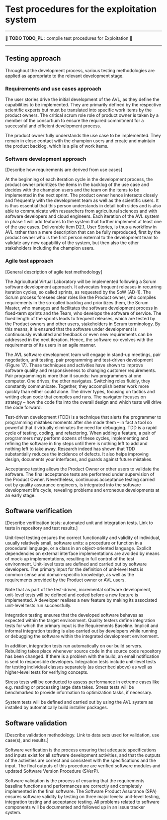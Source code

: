 # Test procedures for the exploitation system

---

🚧 **TODO TODO_PL** : compile test procedures for Exploitation 🚧

---

## Testing approach

Throughout the development process, various testing methodologies are applied as
appropriate to the relevant development stage.

### Requirements and use cases approach

The user stories drive the initial development of the AVL, as they define the
capabilities to be implemented. They are primarily defined by the respective
scientific experts but must be translated into specific work items by the
product owners. The critical scrum role role of product owner is taken by a
member of the consortium to ensure the required commitment for a successful and
efficient development process.

The product owner fully understands the use case to be implemented. They remain
in close contact with the champion users and create and maintain the product
backlog, which is a pile of work items.

### Software development approach

[Describe how requirements are derived from use cases]

At the beginning of each iteration cycle in the development process, the product
owner prioritizes the items in the backlog of the use case and decides with the
champion users and the team on the items to be implemented in the next sprint.
The product owner hence interacts closely and frequently with the development
team as well as the scientific users. It is thus essential that this person
understands in detail both sides and is also able to communicate with
researchers from agricultural sciences and with software developers and cloud
engineers. Each iteration of the AVL system in phase 1 will add features to the
system that further implement at least one of the use cases. Deliverable item
D2.1, User Stories, is thus a workflow in AVL rather than a mere description
that can be fully reproduced, first by the product owner who is the first person
external to the development team to validate any new capability of the system,
but then also the other stakeholders including the champion users.

### Agile test approach

[General description of agile test methodology]

The Agricultural Virtual Laboratory will be implemented following a Scrum
software development approach. It advocates frequent releases in recurring
iteration cycles, so called sprints, as requested by the SoW [AD-1]. The Scrum
process foresees clear roles like the Product owner, who compiles requirements
in the so-called backlog and prioritizes them, the Scrum Master, who manages and
facilitates the software development process in fixed-term sprints and the Team,
who develops the software of service. The fixed length of the sprints leads to
frequent releases, which are tested by the Product owners and other users,
stakeholders in Scrum terminology. By this means, it is ensured that the
software under development is continuously evaluated and feedback or even new
requirements can be addressed in the next iteration. Hence, the software
co-evolves with the requirements of its users in an agile manner.

The AVL software development team will engage in stand-up meetings, pair
negotiation, unit testing, pair programming and test-driven development (Figure
17). These techniques and activities have shown to improve software quality and
responsiveness to changing customer requirements. Pair programming is more than
it sounds: two programmers at one computer. One drives; the other navigates.
Switching roles fluidly, they constantly communicate. Together, they accomplish
better work more quickly than either could alone. The driver types, focusing on
tactics and writing clean code that compiles and runs. The navigator focuses on
strategy – how the code fits into the overall design and which tests will drive
the code forward.

Test-driven development (TDD) is a technique that alerts the programmer to
programming mistakes moments after she made them – in fact a tool so powerful
that it virtually eliminates the need for debugging. TDD is a rapid cycle of
testing, coding, and refactoring. When adding a feature, a pair of programmers
may perform dozens of these cycles, implementing and refining the software in
tiny steps until there is nothing left to add and nothing left to take away.
Research indeed has shown that TDD substantially reduces the incidence of
defects. It also helps improving design, documents your interfaces, and guards
against future mistakes.

Acceptance testing allows the Product Owner or other users to validate the
software. The final acceptance tests are performed under supervision of the
Product Owner. Nevertheless, continuous acceptance testing carried out by
quality assurance engineers, is integrated into the software development life
cycle, revealing problems and erroneous developments at an early stage.

## Software verification

[Describe verification tests: automated unit and integration tests. Link to
tests in repository and test results.]

Unit-level testing ensures the correct functionality and validity of individual,
usually relatively small, software units: a procedure or function in a
procedural language, or a class in an object-oriented language. Explicit
dependencies on external interface implementations are avoided by means of
mock-up implementations, resulting in full control of the test environment.
Unit-level tests are defined and carried out by software developers. The primary
input for the definition of unit-level tests is common sense and domain-specific
knowledge, as well as the requirements provided by the Product owner or AVL
users.

Note that as part of the test-driven, incremental software development,
unit-level tests will be defined and coded before a new feature is implemented.
A developer realises a new feature by making its associated unit-level tests run
successfully.

Integration testing ensures that the developed software behaves as expected
within the target environment. Quality testers define integration tests for
which the primary input is the Requirements Baseline. Implicit and informal
integration testing is also carried out by developers while running or debugging
the software within the integrated development environment.

In addition, integration tests run automatically on our build servers.
Rebuilding takes place whenever source code in the source code repository has
been changed. If there is a problem with the build, an email notification is
sent to responsible developers. Integration tests include unit-level tests for
testing individual classes separately (as described above) as well as
higher-level tests for verifying concepts.

Stress tests will be conducted to assess performance in extreme cases like e.g.
reading or processing large data takes. Stress tests will be benchmarked to
provide information to optimization tasks, if necessary.

System tests will be defined and carried out by using the AVL system as
installed by automatically build installer packages.

## Software validation

[Describe validation methodology. Link to data sets used for validation,
use case(s), and results.]

Software verification is the process ensuring that adequate specifications and
inputs exist for all software development activities, and that the outputs of
the activities are correct and consistent with the specifications and the input.
The final outputs of this procedure are verified software modules and updated
Software Version Procedure (SVerP).

Software validation is the process of ensuring that the requirements baseline
functions and performances are correctly and completely implemented in the final
software. The Software Product Assurance (SPA) ensures software validity by
testing on three major levels: unit-level testing, integration testing and
acceptance testing. All problems related to software components will be
documented and followed up in an issue tracker system.
